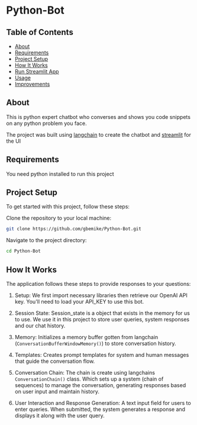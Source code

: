 # Python-Bot

## Table of Contents

- [About](#about)
- [Requirements](#requirements)
- [Project Setup](#project-setup)
- [How It Works](#how-it-works)
- [Run Streamlit App](#run-streamlit-app)
- [Usage](#usage)
- [Improvements](#improvements)

## About

This is python expert chatbot who converses and shows you code snippets on any python problem you face.

The project was built using [langchain](https://python.langchain.com/docs/get_started/introduction) to create the chatbot and [streamlit](https://streamlit.io/) for the UI

## Requirements

You need python installed to run this project

## Project Setup

To get started with this project, follow these steps:

Clone the repository to your local machine:

```bash
git clone https://github.com/gbemike/Python-Bot.git
```

Navigate to the project directory:

```bash
cd Python-Bot
```

## How It Works

The application follows these steps to provide responses to your questions:

1. Setup: We first import necessary libraries then retrieve our OpenAI API key. You'll need to load your API_KEY to use this bot.

2. Session State: Session_state is a object that exists in the memory for us to use. We use it in this project to store user queries, system responses and our chat history.

3. Memory: Initializes a memory buffer gotten from langchain (`ConversationBufferWindowMemory()`) to store conversation history.

4. Templates: Creates prompt templates for system and human messages that guide the conversation flow.

5. Conversation Chain: The chain is create using langchains `ConversationChain()` class. Which sets up a system (chain of sequences) to manage the conversation, generating responses based on user input and maintain history. 

6. User Interaction and Response Generation: A text input field for users to enter queries. When submitted, the system generates a response and displays it along with the user query. 

